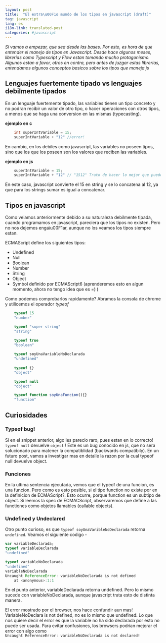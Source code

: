 ```yaml
---
layout: post
title:  "El extra\u00F1o mundo de los tipos en javascript (draft)"
tag: javascript
lang: es
i18n-link: translated-post
categories: #javascript
---
```


*Si vamos a empezar, que sea desde las bases. Por esto, es hora de que entender el manejo de tipos en Javascript. Desde hace algunos meses, librerias como Typescript y Flow estan tomando mucho protagonismo. Algunos estan a favor, otros en contra, pero antes de juzgar estas librerias, entendamos algunos conceptos basicos sobre los tipos que maneja js*

## Lenguajes fuertemente tipado vs lenguajes debilmente tipados
En un lenguaje fuertemente tipado, las variables tienen un tipo concreto y no podran recibir un valor de otro tipo, o hacer operaciones con otros tipos, a menos que se haga una conversion en las mismas (typecasting).

**ejemplo en c**
```c
    int superIntVariable = 15; 
    superIntVariable + "12" //error!
```
En cambio, en los debiles como javascript, las variables no poseen tipos, sino que los que los poseen son los valores que reciben las variables. 

**ejemplo en js** 
```javascript
    superIntVariable = 15; 
    superIntVariable + "12" // "1512" Trato de hacer lo mejor que puedo ;)
```
En este caso, javascript convierte el 15 en string y se lo concatena al 12, ya que para los strings sumar es igual a concatenar. 

## Tipos en javascript
Como veiamos anteriormente debido a su naturaleza debilmente tipada, cuando programamos en javascript, pareciera que los tipos no existen. Pero no nos dejemos enga\u00F1ar, aunque no los veamos los tipos siempre estan. 

ECMAScript define los siguientes tipos: 

* Undefined
* Null 
* Boolean 
* Number
* String
* Object 
* Symbol definido por ECMAScript6 (aprenderemos esto en algun momento, ahora no tengo idea que es =) )

Como podemos comprobarlos rapidamente? Abramos la consola de chrome y utilicemos el operador *typeof*

```javascript
    typeof 15
    "number"

    typeof "super string"
    "string"

    typeof true
    "boolean"
    
    typeof soyUnaVariableNoDeclarada
    "undefined"
    
    typeof {}
    "object" 

    typeof null
    "object"

    typeof function soyUnaFuncion(){}
    "function"
```
## Curiosidades
### Typeof bug!
Si en el snippet anterior, algo les parecio raro, pues estan en lo correcto! `typeof null` devuelve `object` ! Este es un bug conocido en js, que no sera solucionado para matener la compatiblidad (backwards compatibily). En un futuro post, vamos a investigar mas en detalle la razon por la cual typeof null devuelve object. 

### Funciones
En la ultima sentencia ejecutada, vemos que el typeof de una funcion, es una funcion. Pero como es esto posible, si el tipo function no existe por en la definicion de ECMAScript?. Esto ocurre, porque function es un subtipo de object. Si leemos la spec de ECMACScript, observaremos que define a las functiones como objetos llamables (callable objects). 

### Undefined y Undeclared
Otro punto curioso, es que `typeof soyUnaVaribleNoDeclarada` retorna `undefined`. Veamos el siguiente codigo -  

```javascript
var variableDeclarada;
typeof variableDeclarada
"undefined"
``` 
```javascript
typeof variableNoDeclarada
"undefined"
variableNoDeclarada
Uncaught ReferenceError: variableNoDeclarada is not defined
    at <anonymous>:1:1
``` 

En el punto anterior, variableDeclarada retorna undefined. Pero lo mismo sucede con variableNoDeclarada, aunque javascript trata esto de distinta manera. 

El error mostrado por el browser, nos hace confundir aun mas! VariableNoDeclara is not defined, no es lo mismo que undefined. Lo que nos quiere decir el error es que la variable no ha sido declarada por esto no puede ser usada. Para evitar confusiones, los browsers podrian mejorar el error con algo como  
`Uncaught ReferenceError: variableNoDeclarada is not declared!`
